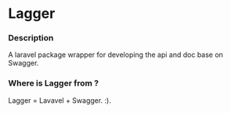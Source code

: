 Lagger
=============

### Description

A laravel package wrapper for developing the api and doc base on Swagger.

### Where is Lagger from ?

Lagger = Lavavel + Swagger. :).

### 
